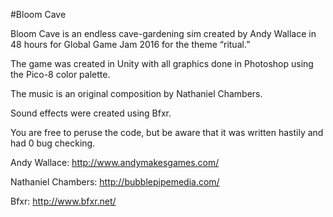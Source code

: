 #Bloom Cave

Bloom Cave is an endless cave-gardening sim created by Andy Wallace in 48 hours for Global Game Jam 2016 for the theme “ritual.”

The game was created in Unity with all graphics done in Photoshop using the Pico-8 color palette.

The music is an original composition by Nathaniel Chambers.

Sound effects were created using Bfxr.

You are free to peruse the code, but be aware that it was written hastily and had 0 bug checking.


Andy Wallace: http://www.andymakesgames.com/

Nathaniel Chambers: http://bubblepipemedia.com/

Bfxr: http://www.bfxr.net/